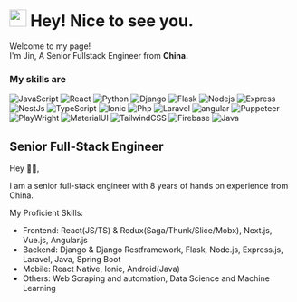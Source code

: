 <h1><img src="https://emojis.slackmojis.com/emojis/images/1531849430/4246/blob-sunglasses.gif?1531849430" width="30"/> Hey! Nice to see you.</h1>

<p>Welcome to my page! </br> I'm Jin, A Senior Fullstack Engineer from <b>China.</b>
<h3>My skills are</h3>
<p>
  <img alt="JavaScript" src="https://img.shields.io/badge/-Javascript-5849BE?style=flat-square&logo=Javascript&logoColor=white" />
  <img alt="React" src="https://img.shields.io/badge/-React-45b8d8?style=flat-square&logo=react&logoColor=white" />
  <img alt="Python" src="https://img.shields.io/badge/-Python-311C87?style=flat-square&logo=Python&logoColor=white" />
  <img alt="Django" src="https://img.shields.io/badge/-Django-430098?style=flat-square&logo=Django&logoColor=white" />
  <img alt="Flask" src="https://img.shields.io/badge/-Flask-764ABC?style=flat-square&logo=Flask&logoColor=white" />
  <img alt="Nodejs" src="https://img.shields.io/badge/-Nodejs-B7178C?style=flat-square&logo=Node.js&logoColor=white" />
  <img alt="Express" src="https://img.shields.io/badge/-Express-E10098?style=flat-square&logo=Express&logoColor=white" />
  <img alt="NestJs" src="https://img.shields.io/badge/-NestJs-CC6699?style=flat-square&logo=nestjs&logoColor=white" />
  <img alt="TypeScript" src="https://img.shields.io/badge/-TypeScript-007ACC?style=flat-square&logo=typescript&logoColor=white" />
  <img alt="Ionic" src="https://img.shields.io/badge/-Ionic-db7092?style=flat-square&logo=Ionic&logoColor=white" />
  <img alt="Php" src="https://img.shields.io/badge/-Php-F05032?style=flat-square&logo=Php&logoColor=white" />
  <img alt="Laravel" src="https://img.shields.io/badge/-Laravel-ea2845?style=flat-square&logo=Laravel&logoColor=white" />
  <img alt="angular" src="https://img.shields.io/badge/-Angular-DD0031?style=flat-square&logo=angular&logoColor=white" />
  <img alt="Puppeteer" src="https://img.shields.io/badge/-Puppeteer-CB3837?style=flat-square&logo=Puppeteer&logoColor=white" />
  <img alt="PlayWright" src="https://img.shields.io/badge/-Playwright-E34F26?style=flat-square&logo=Playwright&logoColor=white" />
  <img alt="MaterialUI" src="https://img.shields.io/badge/-MaterialUI-FB542B?style=flat-square&logo=MaterialUI&logoColor=white" />
  <img alt="TailwindCSS" src="https://img.shields.io/badge/-TailwindCSS-EC4A3F?style=flat-square&logo=TailwindCSS&logoColor=white" />
  <img alt="Firebase" src="https://img.shields.io/badge/-Firebase-F9A03C?style=flat-square&logo=Firebase&logoColor=white" />
  <img alt="Java" src="https://img.shields.io/badge/-Java-F7B93E?style=flat-square&logo=Java&logoColor=white" />
</p>

## Senior Full-Stack Engineer

Hey 👋🏻,

I am a senior full-stack engineer with 8 years of hands on experience from China.

My Proficient Skills:

- Frontend: React(JS/TS) & Redux(Saga/Thunk/Slice/Mobx), Next.js, Vue.js, Angular.js
- Backend: Django & Django Restframework, Flask, Node.js, Express.js, Laravel, Java, Spring Boot
- Mobile: React Native, Ionic, Android(Java)
- Others: Web Scraping and automation, Data Science and Machine Learning
